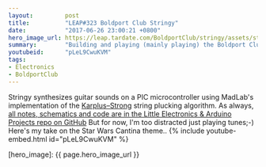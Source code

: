 ```yaml
---
layout:         post
title:          "LEAP#323 Boldport Club Stringy"
date:           "2017-06-26 23:00:21 +0800"
hero_image_url: https://leap.tardate.com/BoldportClub/stringy/assets/stringy_build.jpg
summary:        "Building and playing (mainly playing) the Boldport Club Stringy (Project #14, June 2017)"
youtubeid:      "pLeL9CwuKVM"
tags:
- Electronics
- BoldportClub
---
```


Stringy synthesizes guitar sounds on a PIC microcontroller using MadLab's implementation of the
[Karplus–Strong](https://en.wikipedia.org/wiki/Karplus%E2%80%93Strong_string_synthesis)
string plucking algorithm.
As always, [all notes, schematics and code are in the Little Electronics & Arduino Projects repo on GitHub][project]
But for now, I'm too distracted just playing tunes;-) Here's my take on the Star Wars Cantina theme..
{% include youtube-embed.html id="pLeL9CwuKVM" %}

[leap]: https://leap.tardate.com
[project]: https://github.com/tardate/LittleArduinoProjects/tree/master/BoldportClub/stringy
[hero_image]: {{ page.hero_image_url }}
